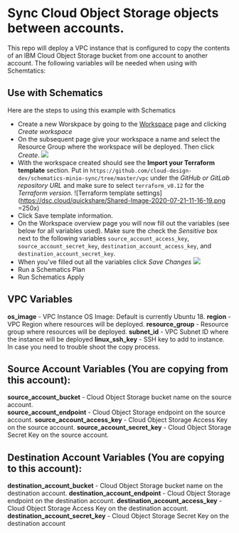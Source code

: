 # Sync Cloud Object Storage objects between accounts.
This repo will deploy a VPC instance that is configured to copy the contents of an IBM Cloud Object Storage bucket from one account to another account. The following variables will be needed when using with Schemtatics:

## Use with Schematics
Here are the steps to using this example with Schematics
 - Create a new Worskpace by going to the [Workspace](https://cloud.ibm.com/schematics/workspaces) page and clicking *Create workspace*
 - On the subsequent page give your workspace a name and select the Resource Group where the workspace will be deployed. Then click *Create*. 
 ![](https://dsc.cloud/quickshare/Shared-Image-2020-07-21-11-09-49.png)
 - With the workspace created should see the **Import your Terraform template** section. Put in `https://github.com/cloud-design-dev/schematics-minio-sync/tree/master/vpc` under the *GitHub or GitLab repository URL* and make sure to select `terraform_v0.12` for the *Terraform version*.
![Terraform template settings](https://dsc.cloud/quickshare/Shared-Image-2020-07-21-11-16-19.png =250x)
 - Click Save template information. 
 - On the Workspace overview page you will now fill out the variables (see below for all variables used). Make sure the check the *Sensitive* box next to the following variables `source_account_access_key`, `source_account_secret_key`, `destination_account_access_key`, and `destination_account_secret_key`. 
 - When you've filled out all the variables click *Save Changes*
 ![](https://dsc.cloud/quickshare/Shared-Image-2020-07-21-11-24-37.png)
 - Run a Schematics Plan
 - Run Schematics Apply

## VPC Variables 
**os_image** - VPC Instance OS Image: Default is currently Ubuntu 18.
**region** - VPC Region where resources will be deployed. 
**resource_group** - Resource group where resources will be deployed.
**subnet_id** - VPC Subnet ID where the instance will be deployed
**linux_ssh_key** - SSH key to add to instance. In case you need to trouble shoot the copy process.

## Source Account Variables (You are copying **from** this account):
**source_account_bucket** - Cloud Object Storage bucket name on the source account.  
**source_account_endpoint** - Cloud Object Storage endpoint on the source account. 
**source_account_access_key** - Cloud Object Storage Access Key on the source account. 
**source_account_secret_key** - Cloud Object Storage Secret Key on the source account.

## Destination Account Variables (You are copying **to** this account):
**destination_account_bucket** - Cloud Object Storage bucket name on the destination account. 
**destination_account_endpoint** - Cloud Object Storage endpoint on the destination account. 
**destination_account_access_key** - Cloud Object Storage Access Key on the destination account.
**destination_account_secret_key** - Cloud Object Storage Secret Key on the destination account



